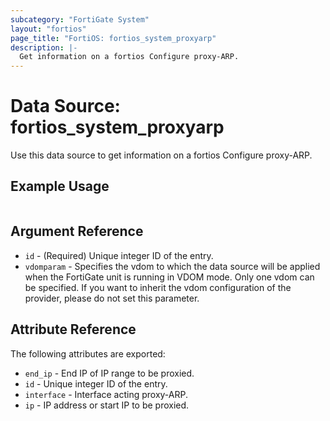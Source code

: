 ```yaml
---
subcategory: "FortiGate System"
layout: "fortios"
page_title: "FortiOS: fortios_system_proxyarp"
description: |-
  Get information on a fortios Configure proxy-ARP.
---
```


# Data Source: fortios_system_proxyarp
Use this data source to get information on a fortios Configure proxy-ARP.


## Example Usage

```hcl

```

## Argument Reference

* `id` - (Required) Unique integer ID of the entry.
* `vdomparam` - Specifies the vdom to which the data source will be applied when the FortiGate unit is running in VDOM mode. Only one vdom can be specified. If you want to inherit the vdom configuration of the provider, please do not set this parameter.

## Attribute Reference

The following attributes are exported:

* `end_ip` - End IP of IP range to be proxied.
* `id` - Unique integer ID of the entry.
* `interface` - Interface acting proxy-ARP.
* `ip` - IP address or start IP to be proxied.
